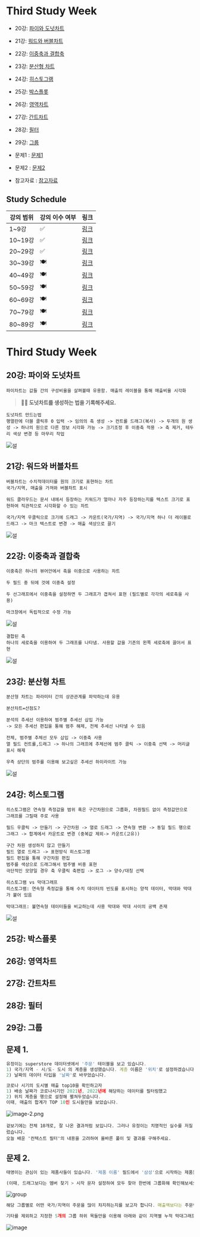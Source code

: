 # Third Study Week

- 20강: [파이와 도넛차트](#20강-파이와-도넛차트)

- 21강: [워드와 버블차트](#21강-워드와-버블차트)

- 22강: [이중축과 결합축](#22강-이중축과-결합축)

- 23강: [분산형 차트](#23강-분산형-차트)

- 24강: [히스토그램](#24강-히스토그램)

- 25강: [박스플롯](#25강-박스플롯)

- 26강: [영역차트](#26강-영역차트)

- 27강: [간트차트](#27강-간트차트)

- 28강: [필터](#28강-필터)

- 29강: [그룹](#29강-그룹)


- 문제1 : [문제1](#문제1)

- 문제2 : [문제2](#문제2)

- 참고자료 : [참고자료](#참고-자료)



## Study Schedule

| 강의 범위     | 강의 이수 여부 | 링크                                                                                                        |
|--------------|---------|-----------------------------------------------------------------------------------------------------------|
| 1~9강        |  ✅      | [링크](https://youtu.be/3ovkUe-TP1w?si=CRjj99Qm300unSWt)       |
| 10~19강      | ✅      | [링크](https://www.youtube.com/watch?v=AXkaUrJs-Ko&list=PL87tgIIryGsa5vdz6MsaOEF8PK-YqK3fz&index=75)       |
| 20~29강      | ✅      | [링크](https://www.youtube.com/watch?v=Qcl4l6p-gHM)      |
| 30~39강      | 🍽️      | [링크](https://www.youtube.com/watch?v=e6J0Ljd6h44&list=PL87tgIIryGsa5vdz6MsaOEF8PK-YqK3fz&index=55)       |
| 40~49강      | 🍽️      | [링크](https://www.youtube.com/watch?v=AXkaUrJs-Ko&list=PL87tgIIryGsa5vdz6MsaOEF8PK-YqK3fz&index=45)       |
| 50~59강      | 🍽️      | [링크](https://www.youtube.com/watch?v=AXkaUrJs-Ko&list=PL87tgIIryGsa5vdz6MsaOEF8PK-YqK3fz&index=35)       |
| 60~69강      | 🍽️      | [링크](https://www.youtube.com/watch?v=AXkaUrJs-Ko&list=PL87tgIIryGsa5vdz6MsaOEF8PK-YqK3fz&index=25)       |
| 70~79강      | 🍽️      | [링크](https://www.youtube.com/watch?v=AXkaUrJs-Ko&list=PL87tgIIryGsa5vdz6MsaOEF8PK-YqK3fz&index=15)       |
| 80~89강      | 🍽️      | [링크](https://www.youtube.com/watch?v=AXkaUrJs-Ko&list=PL87tgIIryGsa5vdz6MsaOEF8PK-YqK3fz&index=5)        |


<!-- 여기까진 그대로 둬 주세요-->
<!-- 이 안에 들어오는 텍스트는 주석입니다. -->

# Third Study Week

## 20강: 파이와 도넛차트
<!-- 파이와 도넛차트에 관해 배우게 된 점을 적어주세요 -->
```
파이차트는 값들 간의 구성비율을 살펴볼때 유용함. 매출의 레이블을 통해 매출비율 시각화
```

> **🧞‍♀️ 도넛차트를 생성하는 법을 기록해주세요.**
```
도넛차트 만드는법
행열란에 더블 클릭후 0 입력 -> 임의의 축 생성 -> 컨트롤 드래그(복사) -> 두개의 원 생성 -> 하나의 원으로 다른 정보 시각화 가능 -> 크기조정 후 이중축 적용 -> 축 제거, 테두리 색상 변경 등 마무리 작업
```

![설](./img/202409291648.png)
## 21강: 워드와 버블차트
<!-- 워드와 버블차트에 관해 배우게 된 점을 적어주세요 -->
```
버블차트는 수치적데이터를 원의 크기로 표현하는 차트
국가/지역, 매출을 가져와 버블차트 표시
```

```
워드 클라우드는 문서 내에서 등장하는 키워드가 얼마나 자주 등장하는지를 텍스트 크기로 표현하여 직관적으로 시각화할 수 있는 차트

국가/지역 우클릭으로 크기에 드래그 -> 카운트(국가/지역) -> 국가/지역 하나 더 레이블로 드래그 -> 마크 텍스트로 변경 -> 매출 색상으로 끌기
```
![설](./img/202409291701.png)

## 22강: 이중축과 결합축
<!-- 이중축과 결합축에 관해 배우게 된 점을 적어주세요 -->
```
이중축은 하나의 뷰어안에서 축을 이중으로 사용하는 차트

두 필드 중 뒤에 것에 이중축 설정

두 선그래프에서 이중축을 설정하면 두 그래프가 겹쳐서 표현 (필드별로 각각의 세로축을 사용)

마크창에서 독립적으로 수정 가능
```
![설](./img/202409291711.png)
```
결합된 축
하나의 세로축을 이용하여 두 그래프를 나타냄. 사용할 값을 기존의 왼쪽 세로축에 끌어서 표현
```
![설](./img/202409291712.png)

## 23강: 분산형 차트
<!-- 분산형 차트에 관해 배우게 된 점을 적어주세요 -->
```
분산형 차트는 파라미터 간의 상관관계를 파악하는데 유용

분산차트=산점도?

분석의 추세선 이용하여 범주별 추세선 삽입 가능
-> 모든 추세선 편집을 통해 범주 해제, 전체 추세선 나타낼 수 있음

전체, 범주별 추체선 모두 삽입 -> 이중축 사용
열 필드 컨트롤,드래그 -> 하나의 그래프에 추체선에 범주 클릭 -> 이중축 선택 -> 머리글 표시 해제

우측 상단의 범주를 이용해 보고싶은 추세선 하이라이트 가능
```
![설](./img/202409291722.png)

## 24강: 히스토그램
<!-- 히스토그램에 관해 배우게 된 점을 적어주세요 -->
```
히스토그램은 연속형 측정값을 범위 혹은 구간차원으로 그룹화, 차원필드 없이 측정값만으로 그래프를 그릴때 주로 사용

필드 우클릭 -> 만들기 -> 구간차원 -> 열로 드래그 -> 연속형 변환 -> 동일 필드 행으로 그래그 -> 합계에서 카운트로 변경 (중복값 제외-> 카운트(고유))

구간 차원 생성하지 않고 만들기
필드 열로 드래그 -> 표현방식 히스토그램
필드 편집을 통해 구간차원 편집
범주를 색상으로 드래그해서 범주별 비중 표현
극단적인 모양일 경우 축 우클릭 축편집 -> 로그 -> 양수/대칭 선택

히스토그램 vs 막대그래프
히스토그램: 연속형 측정값을 통해 수치 데이터의 빈도를 표시하는 양적 데이터, 막대와 막대가 붙어 있음

막대그래프: 불연속형 데이터들을 비교하는데 사용 막대와 막대 사이의 공백 존재
```
![설](./img/202409291901.png)

## 25강: 박스플롯
<!-- 박스플롯에 관해 배우게 된 점을 적어주세요 -->

## 26강: 영역차트
<!-- 영역차트에 관해 배우게 된 점을 적어주세요 -->

## 27강: 간트차트
<!-- 간트차트에 관해 배우게 된 점을 적어주세요 -->

## 28강: 필터
<!-- 필터에 관해 배우게 된 점을 적어주세요 -->

## 29강: 그룹
<!-- 그룹에 관해 배우게 된 점을 적어주세요 -->

## 문제 1.

```js
유정이는 superstore 데이터셋에서 '주문' 테이블을 보고 있습니다.
1) 국가/지역 - 시/도- 도시 의 계층을 생성했습니다. 계층 이름은 '위치'로 설정하겠습니다.
2) 날짜의 데이터 타입을 '날짜'로 바꾸었습니다.

코로나 시기의 도시별 매출 top10을 확인하고자
1) 배송 날짜가 코로나시기인 2021년, 2022년에 해당하는 데이터를 필터링했고
2) 위치 계층을 행으로 설정해 펼쳐두었습니다.
이때, 매출의 합계가 TOP 10인 도시들만을 보았습니다.
```

![image-2.png](https://github.com/yousrchive/tableau/blob/main/study/img/1st%20study/image-4.png?raw=true)

```
겉보기에는 전체 10개로, 잘 나온 결과처럼 보입니다. 그러나 유정이는 치명적인 실수를 저질렀습니다.
오늘 배운 '컨텍스트 필터'의 내용을 고려하여 올바른 풀이 및 결과를 구해주세요.
```

<!-- DArt-B superstore가 아닌 개인 superstore 파일을 사용했다면 값이 다르게 표시될 수 있습니다.-->

## 문제 2.

```js
태영이는 관심이 있는 제품사들이 있습니다. '제품 이름' 필드에서 '삼성'으로 시작하는 제품들을 'Samsung group'으로, 'Apple'으로 시작하는 제품들을 'Apple group'으로, 'Canon'으로 시작하는 제품들을 'Canon group'으로, 'HP'로 시작하는 제품들을 'HP group', 'Logitech'으로 시작하는 제품들을 'Logitech group'으로 그룹화해서 보려고 합니다. 나머지는 기타로 설정해주세요. 이 그룹화를 명명하는 필드는 'Product Name Group'으로 설정해주세요.

(이때, 드래그보다는 멤버 찾기 > 시작 문자 설정하여 모두 찾아 한번에 그룹화해 확인해보세요.)
```

![group](https://github.com/yousrchive/BUSINESS-INTELLIGENCE-TABLEAU/blob/main/study/img/3rd%20study/%E1%84%89%E1%85%B3%E1%84%8F%E1%85%B3%E1%84%85%E1%85%B5%E1%86%AB%E1%84%89%E1%85%A3%E1%86%BA%202024-09-18%20%E1%84%8B%E1%85%A9%E1%84%92%E1%85%AE%204.33.47.png?raw=true)

```js
해당 그룹별로 어떤 국가/지역이 주문을 많이 차지하는지를 보고자 합니다. 매출액보다는 주문량을 보고 싶으므로, 주문Id의 카운트로 계산하겠습니다.

기타를 제외하고 지정한 5개의 그룹 하위 목들만을 이용해 아래와 같이 지역별 누적 막대그래프를 그려봐주세요.
```

![image](https://github.com/yousrchive/BUSINESS-INTELLIGENCE-TABLEAU/blob/main/study/img/3rd%20study/%E1%84%89%E1%85%B3%E1%84%8F%E1%85%B3%E1%84%85%E1%85%B5%E1%86%AB%E1%84%89%E1%85%A3%E1%86%BA%202024-09-18%20%E1%84%8B%E1%85%A9%E1%84%92%E1%85%AE%204.37.55.png?raw=true)